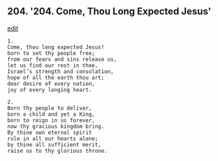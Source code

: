 
## 204.  '204. Come, Thou Long Expected Jesus'
[edit](https://docs.google.com/document/d/1kvM4%2DyJ7Yi9Y9Azu4A4jpu_D0GSvCIex/edit?mode=html)






    1.
    Come, thou long expected Jesus!
    born to set thy people free;
    from our fears and sins release us,
    let us find our rest in thee.
    Israel’s strength and consolation,
    hope of all the earth thou art;
    dear desire of every nation,
    joy of every longing heart.

    2.
    Born thy people to deliver,
    born a child and yet a King,
    born to reign in us forever,
    now thy gracious kingdom bring.
    By thine own eternal spirit
    rule in all our hearts alone;
    by thine all sufficient merit,
    raise us to thy glorious throne.
